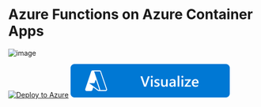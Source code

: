 # Azure Functions on Azure Container Apps
![image](https://user-images.githubusercontent.com/4566555/219942581-c3e41afb-75b7-403c-b687-6b02e38b1152.png)

[![Deploy to Azure](https://aka.ms/deploytoazurebutton)](https://portal.azure.com/#create/Microsoft.Template/uri/https%3A%2F%2Fraw.githubusercontent.com%2Fhorihiro%2Ffunctions-on-azure-containerapp%2Fjson_template%2Fmain.json) [![Visualize](https://raw.githubusercontent.com/Azure/azure-quickstart-templates/master/1-CONTRIBUTION-GUIDE/images/visualizebutton.svg?sanitize=true)](http://armviz.io/#/?load=https%3A%2F%2Fraw.githubusercontent.com%2Fhorihiro%2Ffunctions-on-azure-containerapp%2Fjson_template%2Fmain.json)
